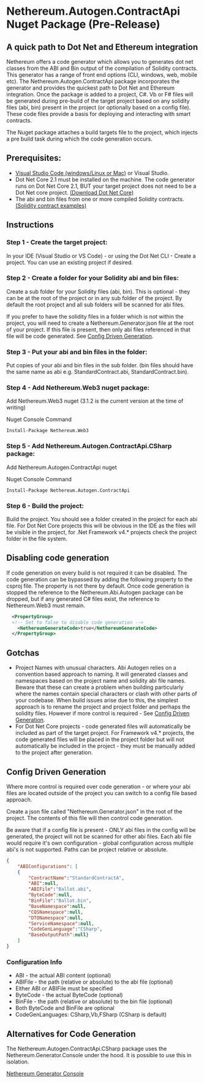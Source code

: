 # Nethereum.Autogen.ContractApi Nuget Package  (Pre-Release)
## A quick path to Dot Net and Ethereum integration
Nethereum offers a code generator which allows you to generates dot net classes from the ABI and Bin output of the compilation of Solidity contracts.  This generator has a range of front end options (CLI, windows, web, mobile etc).  The Nethereum.Autogen.ContractApi package incorporates the generator and provides the quickest path to Dot Net and Ethereum integration.  Once the package is added to a project, C#. Vb or F# files will be generated during pre-build of the target project based on any solidity files (abi, bin) present in the project (or optionally based on a config file). These code files provide a basis for deploying and interacting with smart contracts.

The Nuget package attaches a build targets file to the project, which injects a pre build task during which the code generation occurs. 

## Prerequisites: 

* [Visual Studio Code (windows/Linux or Mac)](https://code.visualstudio.com/) or Visual Studio.
* Dot Net Core 2.1 must be installed on the machine. The code generator runs on Dot Net Core 2.1, BUT your target project does not need to be a Dot Net core project.  [(Download Dot Net Core)](https://www.microsoft.com/net/download/windows)
* The abi and bin files from one or more compiled Solidity contracts. [(Solidity contract examples)](http://solidity.readthedocs.io/en/develop/solidity-by-example.html)

## Instructions

### Step 1 - Create the target project:

In your IDE (Visual Studio or VS Code) - or using the Dot Net CLI - Create a project.  You can use an existing project if desired.

### Step 2 - Create a folder for your Solidity abi and bin files:

Create a sub folder for your Solidity files (abi, bin).  This is optional - they can be at the root of the project or in any sub folder of the project.  By default the root project and all sub folders will be scanned for abi files.

If you prefer to have the solidity files in a folder which is not within the project, you will need to create a Nethereum.Generator.json file at the root of your project.  If this file is present, then only abi files referenced in that file will be code generated.  See [Config Driven Generation](#config-driven-generation).

### Step 3 - Put your abi and bin files in the folder:

Put copies of your abi and bin files in the sub folder.  (bin files should have the same name as abi e.g. StandardContract.abi, StandardContract.bin).

### Step 4 - Add Nethereum.Web3 nuget package:

Add Nethereum.Web3 nuget (3.1.2 is the current version at the time of writing)

Nuget Console Command
```
Install-Package Nethereum.Web3
```

### Step 5 - Add Nethereum.Autogen.ContractApi.CSharp package:

Add Nethereum.Autogen.ContractApi nuget

Nuget Console Command
```
Install-Package Nethereum.Autogen.ContractApi
```

### Step 6 - Build the project:

Build the project.  You should see a folder created in the project for each abi file.  For Dot Net Core projects this will be obvious in the IDE as the files will be visible in the project, for .Net Framework v4.* projects check the project folder in the file system.

## Disabling code generation

If code generation on every build is not required it can be disabled.
The code generation can be bypassed by adding the following property to the csproj file.  The property is not there by default.  Once code generation is stopped the reference to the Nethereum.Abi.Autogen package can be dropped, but if any generated C# files exist, the reference to Nethereum.Web3 must remain.

``` xml
  <PropertyGroup>
  <!-- Set to false to disable code generation -->
    <NethereumGenerateCode>true</NethereumGenerateCode>
  </PropertyGroup>
```
## Gotchas

* Project Names with unusual characters.  Abi Autogen relies on a convention based approach to naming.  It will generated classes and namespaces based on the project name and solidity abi file names.  Beware that these can create a problem when building particularly where the names contain special characters or clash with other parts of your codebase.  When build issues arise due to this, the simplest approach is to rename the project and project folder and perhaps the solidity files.  However if more control is required - See [Config Driven Generation](#config-driven-generation).
* For Dot Net Core projects - code generated files will automatically be included as part of the target project.  For Framework v4.* projects, the code generated files will be placed in the project folder but will not automatically be included in the project - they must be manually added to the project after generation.

## Config Driven Generation

Where more control is required over code generation - or where your abi files are located outside of the project you can switch to a config file based approach.

Create a json file called "Nethereum.Generator.json" in the root of the project.  The contents of this file will then control code generation.

Be aware that if a config file is present - ONLY abi files in the config will be generated, the project will not be scanned for other abi files.  Each abi file would require it's own configuration - global configuration across multiple abi's is not supported.  Paths can be project relative or absolute.

``` json
{
	"ABIConfigurations": [
	{
		"ContractName":"StandardContractA",
		"ABI":null,
		"ABIFile":"Ballot.abi",
		"ByteCode":null,
		"BinFile":"Ballot.bin",
		"BaseNamespace":null,
		"CQSNamespace":null,
		"DTONamespace":null,
		"ServiceNamespace":null,
		"CodeGenLanguage":"CSharp",
		"BaseOutputPath":null}
	]
}
```
### Configuration Info
* ABI - the actual ABI content (optional)
* ABIFile - the path (relative or absolute) to the abi file (optional)
* Either ABI or ABIFile must be specified
* ByteCode - the actual ByteCode (optional)
* BinFile - the path (relative or absolute) to the bin file (optional)
* Both ByteCode and BinFile are optional
* CodeGenLanguages: CSharp,Vb,FSharp (CSharp is default)

## Alternatives for Code Generation

The Nethereum.Autogen.ContractApi.CSharp package uses the Nethereum.Generator.Console under the hood.  It is possible to use this in isolation.  

[Nethereum Generator Console](https://github.com/Nethereum/Nethereum.Docs/edit/master/docs/nethereum-code-generation.md)